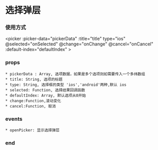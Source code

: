 # 选择弹层

### 使用方式
 <picker :picker-data="pickerData" :title="title" type="ios" @selected="onSelected" @change="onChange" @cancel="onCancel" :default-index="defaultIndex" ></picker>

### props
	* pickerData : Array, 选项数据，如果是多个选项则如需要传入一个多纬数组
	* title: String, 选项的标题
	* type: String, 选择框的类型 'ios','android'两种,默认 ios
	* selected: Function, 选择结果回调函数
	* defaultIndex: Array, 默认选项从0开始
	* change:Function,滚动变化
    * cancel:Function, 取消

### events
	* openPicker: 显示选择弹层
###  end



